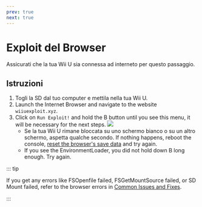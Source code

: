 ```yaml
---
prev: true
next: true
---
```


# Exploit del Browser

Assicurati che la tua Wii U sia connessa ad interneto per questo passaggio.

## Istruzioni

1. Togli la SD dal tuo computer e mettila nella tua Wii U.
2. Launch the Internet Browser and navigate to the website `wiiuexploit.xyz`.
3. Click on `Run Exploit!` and hold the B button until you see this menu, it will be necessary for the next steps.
   ![](/assets/img/guide/PLL.png)
   - Se la tua Wii U rimane bloccata su uno schermo bianco o su un altro schermo, aspetta qualche secondo. If nothing happens, reboot the console, [reset the browser's save data](https://en-americas-support.nintendo.com/app/answers/detail/a_id/1507/~/how-to-delete-the-internet-browser-history) and try again.
   - If you see the EnvironmentLoader, you did not hold down B long enough. Try again.

::: tip

If you get any errors like FSOpenfile failed, FSGetMountSource failed, or SD Mount failed, refer to the browser errors in [Common Issues and Fixes](../common-issues-fixes).

:::
